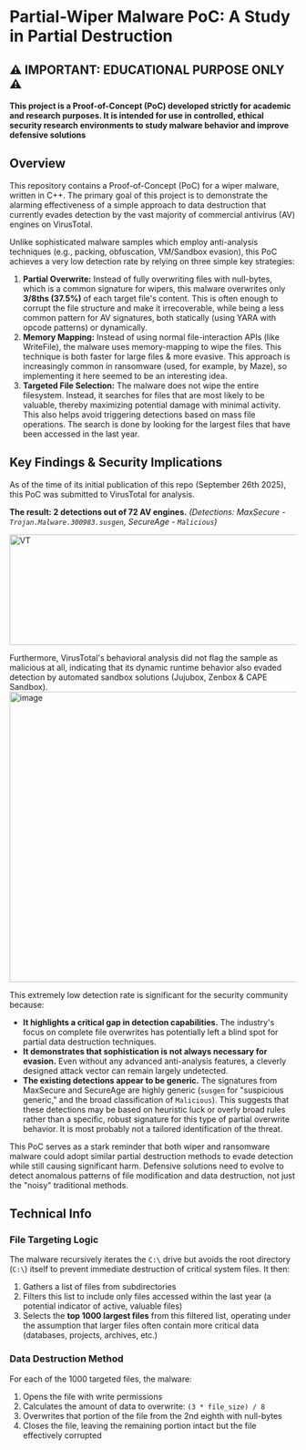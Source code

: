 # Partial-Wiper Malware PoC: A Study in Partial Destruction

## ⚠️ IMPORTANT: EDUCATIONAL PURPOSE ONLY ⚠️

**This project is a Proof-of-Concept (PoC) developed strictly for academic and research purposes. It is intended for use in controlled, ethical security research environments to study malware behavior and improve defensive solutions**

## Overview

This repository contains a Proof-of-Concept (PoC) for a wiper malware, written in C++. The primary goal of this project is to demonstrate the alarming effectiveness of a simple approach to data destruction that currently evades detection by the vast majority of commercial antivirus (AV) engines on VirusTotal.

Unlike sophisticated malware samples which employ anti-analysis techniques (e.g., packing, obfuscation, VM/Sandbox evasion), this PoC achieves a very low detection rate by relying on three simple key strategies:

1.  **Partial Overwrite:** Instead of fully overwriting files with null-bytes, which is a common signature for wipers, this malware overwrites only **3/8ths (37.5%)** of each target file's content. This is often enough to corrupt the file structure and make it irrecoverable, while being a less common pattern for AV signatures, both statically (using YARA with opcode patterns) or dynamically.
2.  **Memory Mapping:** Instead of using normal file-interaction APIs (like WriteFile), the malware uses memory-mapping to wipe the files. This technique is both faster for large files & more evasive. This approach is increasingly common in ransomware (used, for example, by Maze), so implementing it here seemed to be an interesting idea.
3.  **Targeted File Selection:** The malware does not wipe the entire filesystem. Instead, it searches for files that are most likely to be valuable, thereby maximizing potential damage with minimal activity. This also helps avoid triggering detections based on mass file operations. The search is done by looking for the largest files that have been accessed in the last year.

## Key Findings & Security Implications

As of the time of its initial publication of this repo (September 26th 2025), this PoC was submitted to VirusTotal for analysis.

**The result: 2 detections out of 72 AV engines.**
*(Detections: MaxSecure - `Trojan.Malware.300983.susgen`, SecureAge - `Malicious`)*

<img width="1146" height="194" alt="VT" src="https://github.com/user-attachments/assets/6cf8bded-d751-44bf-8aee-89109d9770ba" />


Furthermore, VirusTotal's behavioral analysis did not flag the sample as malicious at all, indicating that its dynamic runtime behavior also evaded detection by automated sandbox solutions (Jujubox, Zenbox & CAPE Sandbox).
<img width="1147" height="510" alt="image" src="https://github.com/user-attachments/assets/6a727c8c-6468-47ef-9c3a-98cf3af8a5df" />

This extremely low detection rate is significant for the security community because:

*   **It highlights a critical gap in detection capabilities.** The industry's focus on complete file overwrites has potentially left a blind spot for partial data destruction techniques.
*   **It demonstrates that sophistication is not always necessary for evasion.** Even without any advanced anti-analysis features, a cleverly designed attack vector can remain largely undetected.
*   **The existing detections appear to be generic.** The signatures from MaxSecure and SecureAge are highly generic (`susgen` for "suspicious generic," and the broad classification of `Malicious`). This suggests that these detections may be based on heuristic luck or overly broad rules rather than a specific, robust signature for this type of partial overwrite behavior. It is most probably not a tailored identification of the threat.

This PoC serves as a stark reminder that both wiper and ransomware malware could adopt similar partial destruction methods to evade detection while still causing significant harm. Defensive solutions need to evolve to detect anomalous patterns of file modification and data destruction, not just the "noisy" traditional methods.

## Technical Info

### File Targeting Logic
The malware recursively iterates the `C:\` drive but avoids the root directory (`C:\`) itself to prevent immediate destruction of critical system files. It then:
1.  Gathers a list of files from subdirectories
2.  Filters this list to include only files accessed within the last year (a potential indicator of active, valuable files)
3.  Selects the **top 1000 largest files** from this filtered list, operating under the assumption that larger files often contain more critical data (databases, projects, archives, etc.)

### Data Destruction Method
For each of the 1000 targeted files, the malware:
1.  Opens the file with write permissions
2.  Calculates the amount of data to overwrite: `(3 * file_size) / 8`
3.  Overwrites that portion of the file from the 2nd eighth with null-bytes
4.  Closes the file, leaving the remaining portion intact but the file effectively corrupted
